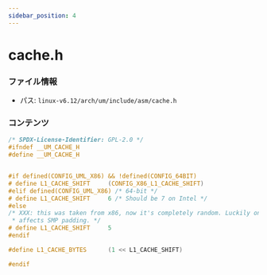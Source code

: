 ```yaml
---
sidebar_position: 4
---
```

# cache.h

### ファイル情報

- パス: `linux-v6.12/arch/um/include/asm/cache.h`

### コンテンツ

```h
/* SPDX-License-Identifier: GPL-2.0 */
#ifndef __UM_CACHE_H
#define __UM_CACHE_H


#if defined(CONFIG_UML_X86) && !defined(CONFIG_64BIT)
# define L1_CACHE_SHIFT		(CONFIG_X86_L1_CACHE_SHIFT)
#elif defined(CONFIG_UML_X86) /* 64-bit */
# define L1_CACHE_SHIFT		6 /* Should be 7 on Intel */
#else
/* XXX: this was taken from x86, now it's completely random. Luckily only
 * affects SMP padding. */
# define L1_CACHE_SHIFT		5
#endif

#define L1_CACHE_BYTES		(1 << L1_CACHE_SHIFT)

#endif

```
